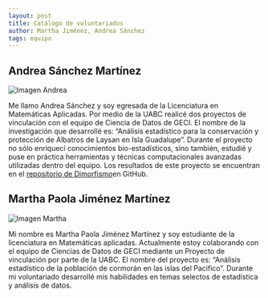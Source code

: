```yaml
---
layout: post
title: Catálogo de voluntariados
author: Martha Jiménez, Andrea Sánchez
tags: equipo
---
```

## Andrea Sánchez Martínez
        
![Imagen Andrea](https://www.gravatar.com/avatar/4ef11372a9af32065fd2893c32e93f1e?s=150)

Me llamo Andrea Sánchez y soy egresada de la Licenciatura en Matemáticas Aplicadas. Por medio de la
UABC realicé dos proyectos de vinculación con el equipo de Ciencia de Datos de GECI. El nombre de la
investigación que desarrollé es: “Análisis estadístico para la conservación y protección de Albatros
de Laysan en Isla Guadalupe”. Durante el proyecto no sólo enriquecí conocimientos bio-estadísticos,
sino también, estudié y puse en práctica herramientas y técnicas computacionales avanzadas
utilizadas dentro del equipo. Los resultados de este proyecto se encuentran en el [repositorio de Dimorfismo](https://github.com/IslasGECI/dimorfismo)en GitHub.

## Martha Paola Jiménez Martínez

![Imagen Martha](https://www.gravatar.com/avatar/c1c4f3ec6f19a0ee62ba529f5daaade0?s=150)
 
Mi nombre es Martha Paola Jiménez Martínez y soy estudiante de la licenciatura en Matemáticas
aplicadas. Actualmente estoy colaborando con el equipo de Ciencias de Datos de GECI mediante un
Proyecto de vinculación por parte de la UABC. El nombre del proyecto es:  “Análisis estadístico de
la población de cormorán en las islas del Pacifico”. Durante mi voluntariado desarrollé mis
habilidades en temas selectos de estadística y análisis de datos.
